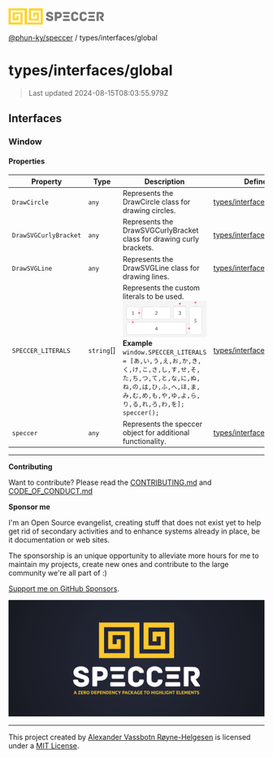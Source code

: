 <div>
  <img alt="SPECCER logo" src="https://raw.githubusercontent.com/phun-ky/speccer/main/public/logo-speccer-horizontal-colored-package.svg?raw=true" style="max-height:32px;" />
</div>

[@phun-ky/speccer](../../README.md) / types/interfaces/global

# types/interfaces/global

> Last updated 2024-08-15T08:03:55.979Z

## Interfaces

### Window

#### Properties

| Property              | Type        | Description                                                                                                                                                                                                                                                                                                                                                      | Defined in                                                                                                       |
| --------------------- | ----------- | ---------------------------------------------------------------------------------------------------------------------------------------------------------------------------------------------------------------------------------------------------------------------------------------------------------------------------------------------------------------- | ---------------------------------------------------------------------------------------------------------------- |
| `DrawCircle`          | `any`       | Represents the DrawCircle class for drawing circles.                                                                                                                                                                                                                                                                                                             | [types/interfaces/global.ts:16](https://github.com/phun-ky/speccer/blob/main/src/types/interfaces/global.ts#L16) |
| `DrawSVGCurlyBracket` | `any`       | Represents the DrawSVGCurlyBracket class for drawing curly brackets.                                                                                                                                                                                                                                                                                             | [types/interfaces/global.ts:12](https://github.com/phun-ky/speccer/blob/main/src/types/interfaces/global.ts#L12) |
| `DrawSVGLine`         | `any`       | Represents the DrawSVGLine class for drawing lines.                                                                                                                                                                                                                                                                                                              | [types/interfaces/global.ts:21](https://github.com/phun-ky/speccer/blob/main/src/types/interfaces/global.ts#L21) |
| `SPECCER_LITERALS`    | `string`\[] | Represents the custom literals to be used. ![Screenshot of speccer with custom literals](https://github.com/phun-ky/speccer/blob/main/public/literals.png?raw=true) **Example** `window.SPECCER_LITERALS = [あ,い,う,え,お,か,き,く,け,こ,さ,し,す,せ,そ,た,ち,つ,て,と,な,に,ぬ,ね,の,は,ひ,ふ,へ,ほ,ま,み,む,め,も,や,ゆ,よ,ら,り,る,れ,ろ,わ,を]; speccer();` | [types/interfaces/global.ts:37](https://github.com/phun-ky/speccer/blob/main/src/types/interfaces/global.ts#L37) |
| `speccer`             | `any`       | Represents the speccer object for additional functionality.                                                                                                                                                                                                                                                                                                      | [types/interfaces/global.ts:26](https://github.com/phun-ky/speccer/blob/main/src/types/interfaces/global.ts#L26) |

---

**Contributing**

Want to contribute? Please read the [CONTRIBUTING.md](https://github.com/phun-ky/speccer/blob/main/CONTRIBUTING.md) and [CODE_OF_CONDUCT.md](https://github.com/phun-ky/speccer/blob/main/CODE_OF_CONDUCT.md)

**Sponsor me**

I'm an Open Source evangelist, creating stuff that does not exist yet to help get rid of secondary activities and to enhance systems already in place, be it documentation or web sites.

The sponsorship is an unique opportunity to alleviate more hours for me to maintain my projects, create new ones and contribute to the large community we're all part of :)

[Support me on GitHub Sponsors](https://github.com/sponsors/phun-ky).

![Speccer banner, with logo and slogan: A zero dependency package to highlight elements](https://github.com/phun-ky/speccer/blob/main/public/speccer-banner.png?raw=true)

---

This project created by [Alexander Vassbotn Røyne-Helgesen](http://phun-ky.net) is licensed under a [MIT License](https://choosealicense.com/licenses/mit/).
